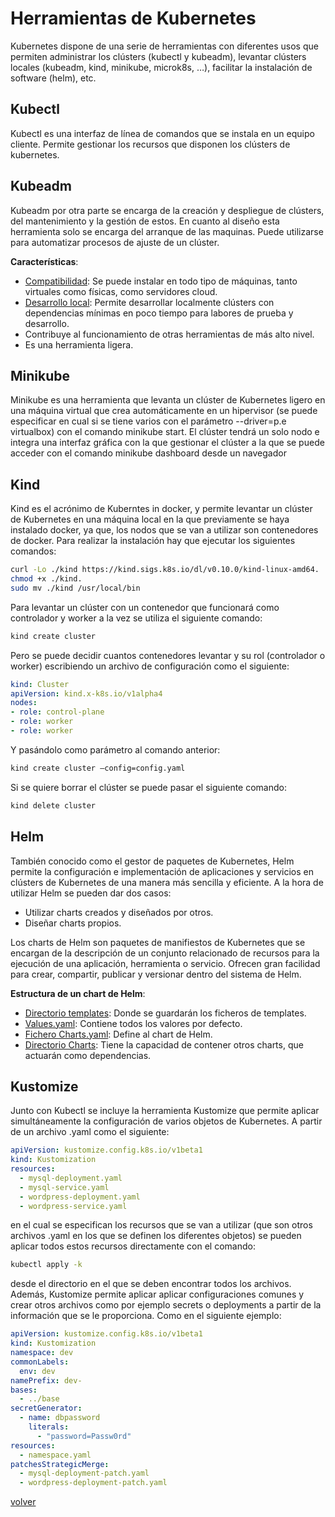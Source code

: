 # Herramientas de Kubernetes

Kubernetes dispone de una serie de herramientas con diferentes usos que permiten administrar los clústers (kubectl y kubeadm), levantar clústers locales (kubeadm, kind, minikube, microk8s, …), facilitar la instalación de software (helm), etc.

## Kubectl

Kubectl es una interfaz de línea de comandos que se instala en un equipo cliente. Permite gestionar los recursos que disponen los clústers de kubernetes.

## Kubeadm

Kubeadm por otra parte se encarga de la creación y despliegue de clústers, del mantenimiento y la gestión de estos. En cuanto al diseño esta herramienta solo se encarga del arranque de las maquinas. Puede utilizarse para automatizar procesos de ajuste de un clúster.

**Características**:
* <u>Compatibilidad</u>: Se puede instalar en todo tipo de máquinas, tanto virtuales como físicas, como servidores cloud.
* <u>Desarrollo local</u>: Permite desarrollar localmente clústers con dependencias mínimas en poco tiempo para labores de prueba y desarrollo.
* Contribuye al funcionamiento de otras herramientas de más alto nivel.
* Es una herramienta ligera.

## Minikube

Minikube es una herramienta que levanta un clúster de Kubernetes ligero en una máquina virtual que crea automáticamente en un hipervisor (se puede especificar en cual si se tiene varios con el parámetro --driver=p.e virtualbox) con el comando minikube start. El clúster tendrá un solo nodo e integra una interfaz gráfica con la que gestionar el clúster a la que se puede acceder con el comando minikube dashboard desde un navegador 

## Kind

Kind es el acrónimo de Kuberntes in docker, y permite levantar un clúster de Kubernetes en una máquina local en la que previamente se haya instalado docker, ya que, los nodos que se van a utilizar son contenedores de docker. 
Para realizar la instalación hay que ejecutar los siguientes comandos:
```bash
curl -Lo ./kind https://kind.sigs.k8s.io/dl/v0.10.0/kind-linux-amd64.
chmod +x ./kind.
sudo mv ./kind /usr/local/bin
```
Para levantar un clúster con un contenedor que funcionará como controlador y worker a la vez se utiliza el siguiente comando:
```bash
kind create cluster 
```
Pero se puede decidir cuantos contenedores levantar y su rol (controlador o worker) escribiendo un archivo de configuración como el siguiente:
```yaml
kind: Cluster
apiVersion: kind.x-k8s.io/v1alpha4
nodes:
- role: control-plane
- role: worker
- role: worker
```
Y pasándolo como parámetro al comando anterior:
```bash
kind create cluster –config=config.yaml
```

Si se quiere borrar el clúster se puede pasar el siguiente comando:
```bash
kind delete cluster
```

## Helm

También conocido como el gestor de paquetes de Kubernetes, Helm permite la configuración e implementación de aplicaciones y servicios en clústers de Kubernetes de una manera más sencilla y eficiente. A la hora de utilizar Helm se pueden dar dos casos:
* Utilizar charts creados y diseñados por otros.
* Diseñar charts propios.

Los charts de Helm son paquetes de manifiestos de Kubernetes que se encargan de la descripción de un conjunto relacionado de recursos para la ejecución de una aplicación, herramienta o servicio. Ofrecen gran facilidad para crear, compartir, publicar y versionar dentro del sistema de Helm.

**Estructura de un chart de Helm**:
* <u>Directorio templates</u>: Donde se guardarán los ficheros de templates.
* <u>Values.yaml</u>: Contiene todos los valores por defecto.
* <u>Fichero Charts.yaml</u>: Define al chart de Helm.
* <u>Directorio Charts</u>: Tiene la capacidad de contener otros charts, que actuarán como dependencias.


## Kustomize

Junto con Kubectl se incluye la herramienta Kustomize que permite aplicar simultáneamente la configuración de varios objetos de Kubernetes. A partir de un archivo .yaml como el siguiente:
```yaml
apiVersion: kustomize.config.k8s.io/v1beta1
kind: Kustomization
resources:  
  - mysql-deployment.yaml
  - mysql-service.yaml  
  - wordpress-deployment.yaml
  - wordpress-service.yaml
```
en el cual se especifican los recursos que se van a utilizar (que son otros archivos .yaml en los que se definen los diferentes objetos) se pueden aplicar todos estos recursos directamente con el comando:
```bash
kubectl apply -k
```
desde el directorio en el que se deben encontrar todos los archivos. Además, Kustomize permite  aplicar aplicar configuraciones comunes y crear otros archivos como por ejemplo secrets o deployments a partir de la información que se le proporciona. Como en el siguiente ejemplo:

```yaml
apiVersion: kustomize.config.k8s.io/v1beta1
kind: Kustomization
namespace: dev
commonLabels:
  env: dev
namePrefix: dev-
bases:
  - ../base
secretGenerator:
  - name: dbpassword
    literals:
      - "password=Passw0rd"
resources:
  - namespace.yaml
patchesStrategicMerge:
  - mysql-deployment-patch.yaml
  - wordpress-deployment-patch.yaml
```

[volver](../index.md)


